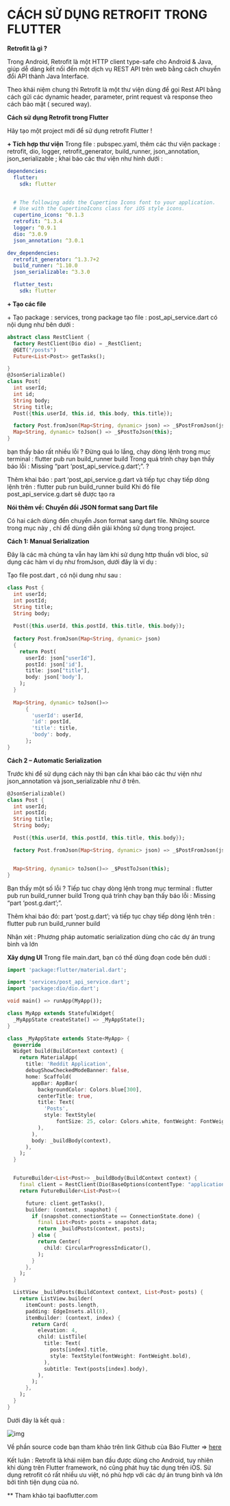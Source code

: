 # CÁCH SỬ DỤNG RETROFIT TRONG FLUTTER

**Retrofit là gì ?**

Trong Android, Retrofit là một HTTP client type-safe cho Android & Java, giúp dễ dàng kết nối đến một dịch vụ REST API trên web bằng cách chuyển đổi API thành Java Interface.

Theo khái niệm chung thì Retrofit là một thư viện dùng để gọi Rest API bằng cách gửi các dynamic header, parameter, print request và response theo cách bảo mật ( secured way).

**Cách sử dụng Retrofit trong Flutter**

Hãy tạo một project mới để sử dụng retrofit Flutter !

**+ Tích hợp thư viện**
Trong file : pubspec.yaml, thêm các thư viện package : retrofit, dio, logger, retrofit_generator, build_runner, json_annotation, json_serializable ; khai báo các thư viện như hình dưới :

```yaml
dependencies:
  flutter:
    sdk: flutter


  # The following adds the Cupertino Icons font to your application.
  # Use with the CupertinoIcons class for iOS style icons.
  cupertino_icons: ^0.1.3
  retrofit: ^1.3.4
  logger: ^0.9.1
  dio: ^3.0.9
  json_annotation: ^3.0.1

dev_dependencies:
  retrofit_generator: ^1.3.7+2
  build_runner: ^1.10.0
  json_serializable: ^3.3.0

  flutter_test:
    sdk: flutter
```



**+ Tạo các file**

\+ Tạo package : services, trong package tạo file : post_api_service.dart có nội dụng như bên dưới :

```dart
abstract class RestClient {
  factory RestClient(Dio dio) = _RestClient;
  @GET("/posts")
  Future<List<Post>> getTasks();

}
@JsonSerializable()
class Post{
  int userId;
  int id;
  String body;
  String title;
  Post({this.userId, this.id, this.body, this.title});

  factory Post.fromJson(Map<String, dynamic> json) => _$PostFromJson(json);
  Map<String, dynamic> toJson() => _$PostToJson(this);
}
```



bạn thấy báo rất nhiều lỗi ?
Đừng quá lo lắng, chạy dòng lệnh trong mục terminal : flutter pub run build_runner build
Trong quá trình chạy bạn thấy báo lỗi : Missing “part ‘post_api_service.g.dart’;”. ?

Thêm khai báo : part ‘post_api_service.g.dart và tiếp tục chạy tiếp dòng lệnh trên : flutter pub run build_runner build
Khi đó file post_api_service.g.dart sẽ được tạo ra

**Nói thêm về: Chuyển đổi JSON format sang Dart file**

Có hai cách dùng đển chuyển Json format sang dart file. Những source trong mục này , chỉ để dùng diễn giải không sử dụng trong project.

**Cách 1: Manual Serialization**

Đây là các mà chúng ta vẫn hay làm khi sử dụng http thuần với bloc, sử dụng các hàm ví dụ như fromJson, dưới đây là ví dụ :

Tạo file post.dart , có nội dung như sau :

```dart
class Post {
  int userId; 
  int postId; 
  String title; 
  String body; 
  
  Post({this.userId, this.postId, this.title, this.body});
  
  factory Post.fromJson(Map<String, dynamic> json)
  {
    return Post(
      userId: json["userId"],
      postId: json['id'],
      title: json["title"],
      body: json['body'],
    );
  }
  
  Map<String, dynamic> toJson()=>
      {
        'userId': userId,
        'id': postId, 
        'title': title, 
        'body': body,
      };
}
```



**Cách 2 – Automatic Serialization**

Trước khi để sử dụng cách này thì bạn cần khai báo các thư viện như json_annotation và json_serializable như ở trên.

```dart
@JsonSerializable()
class Post {
  int userId;
  int postId;
  String title;
  String body;

  Post({this.userId, this.postId, this.title, this.body});

  factory Post.fromJson(Map<String, dynamic> json) => _$PostFromJson(json);


  Map<String, dynamic> toJson()=> _$PostToJson(this);
}
```



Bạn thấy một số lỗi ?
Tiếp tuc chạy dòng lệnh trong mục terminal : flutter pub run build_runner build
Trong quá trình chạy bạn thấy báo lỗi : Missing “part ‘post.g.dart’;”.

Thêm khai báo đó: part ‘post.g.dart’; và tiếp tục chạy tiếp dòng lệnh trên : flutter pub run build_runner build

Nhận xét : Phương pháp automatic serialization dùng cho các dự án trung bình và lớn

**Xây dựng UI**
Trong file main.dart, bạn có thể dùng đoạn code bên dưới :

```dart
import 'package:flutter/material.dart';

import 'services/post_api_service.dart';
import 'package:dio/dio.dart';

void main() => runApp(MyApp());

class MyApp extends StatefulWidget{
  _MyAppState createState() => _MyAppState();
}

class _MyAppState extends State<MyApp> {
  @override
  Widget build(BuildContext context) {
    return MaterialApp(
      title: 'Reddit Application',
      debugShowCheckedModeBanner: false,
      home: Scaffold(
        appBar: AppBar(
          backgroundColor: Colors.blue[300],
          centerTitle: true,
          title: Text(
            'Posts',
            style: TextStyle(
                fontSize: 25, color: Colors.white, fontWeight: FontWeight.bold),
          ),
        ),
        body: _buildBody(context),
      ),
    );
  }


  FutureBuilder<List<Post>> _buildBody(BuildContext context) {
    final client = RestClient(Dio(BaseOptions(contentType: "application/json")));
    return FutureBuilder<List<Post>>(

      future: client.getTasks(),
      builder: (context, snapshot) {
        if (snapshot.connectionState == ConnectionState.done) {
          final List<Post> posts = snapshot.data;
          return _buildPosts(context, posts);
        } else {
          return Center(
            child: CircularProgressIndicator(),
          );
        }
      },
    );
  }

  ListView _buildPosts(BuildContext context, List<Post> posts) {
    return ListView.builder(
      itemCount: posts.length,
      padding: EdgeInsets.all(8),
      itemBuilder: (context, index) {
        return Card(
          elevation: 4,
          child: ListTile(
            title: Text(
              posts[index].title,
              style: TextStyle(fontWeight: FontWeight.bold),
            ),
            subtitle: Text(posts[index].body),
          ),
        );
      },
    );
  }
}
```



Dưới đây là kết quả :

![img](https://baoflutter.com/wp-content/uploads/2020/06/retrofit_flutter.png)

Về phần source code bạn tham khảo trên link Github của Báo Flutter => [here](https://github.com/PhamBao91/baoflutter/tree/master/retrofit_src)

Kết luận : Retrofit là khái niệm ban đầu được dùng cho Android, tuy nhiên khi dùng trên Flutter framework, nó cũng phát huy tác dụng trên iOS. Sử dụng retrofit có rất nhiều ưu việt, nó phù hợp với các dự án trung bình và lớn bởi tính tiện dụng của nó.

** Tham khảo tại baoflutter.com
